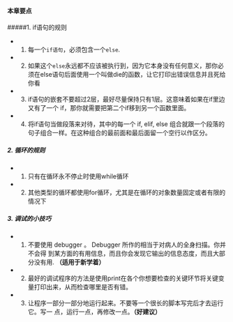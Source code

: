 #### 本章要点

#####1. if语句的规则

- 1. 每一个`if语句`，必须包含一个`else`.
- 2. 如果这个`else`永远都不应该被执行到，因为它本身没有任何意义，那你必须在else语句后面使用一个叫做die的函数，让它打印出错误信息并且死给你看
- 3. if语句的嵌套不要超过2层，最好尽量保持只有1层。这意味着如果在if里边又有了一个 if，那你就需要把第二个if移到另一个函数里面。
- 4. 将if语句当做段落来对待，其中的每一个 if, elif, else 组合就跟一个段落的句子组合一样。在这种组合的最前面和最后面留一个空行以作区分。



##### 2. 循环的规则
- 1. 只有在循环永不停止时使用while循环
- 2. 其他类型的循环都使用for循环，尤其是在循环的对象数量固定或者有限的情况下



##### 3. 调试的小技巧
- 1. 不要使用 debugger 。 Debugger 所作的相当于对病人的全身扫描。你并不会得 到某方面的有用信息，而且你会发现它输出的信息态度，而且大部分没有用. **（适用于新学着）**
- 2. 最好的调试程序的方法是使用print在各个你想要检查的关键环节将关键变量打印出来，从而检查哪里是否有错。
- 3. 让程序一部分一部分地运行起来。不要等一个很长的脚本写完后才去运行它。写一
点，运行一点，再修改一点。**（好建议）**